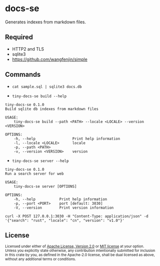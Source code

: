 # docs-se

Generates indexes from markdown files.

## Required

* HTTP2 and TLS
* sqlite3
* https://github.com/wangfenjin/simple

## Commands

* `cat sample.sql | sqlite3 docs.db`

* `tiny-docs-se build --help`

```shell
tiny-docs-se 0.1.0
Build sqlite db indexes from markdown files

USAGE:
    tiny-docs-se build --path <PATH> --locale <LOCALE> --version <VERSION>

OPTIONS:
    -h, --help                 Print help information
    -l, --locale <LOCALE>      locale
    -p, --path <PATH>
    -v, --version <VERSION>    version
```

* `tiny-docs-se server --help`

```shell
tiny-docs-se 0.1.0
Run a search server for web

USAGE:
    tiny-docs-se server [OPTIONS]

OPTIONS:
    -h, --help           Print help information
    -p, --port <PORT>    port [default: 3030]
    -V, --version        Print version information
```

```shell
curl -X POST 127.0.0.1:3030 -H "Content-Type: application/json" -d '{"search": "rust", "locale": "cn", "version": "v1.0"}'
```

## License

<sup>
Licensed under either of <a href="LICENSE-APACHE">Apache License, Version
2.0</a> or <a href="LICENSE-MIT">MIT license</a> at your option.
</sup>

<br>

<sub>
Unless you explicitly state otherwise, any contribution intentionally submitted
for inclusion in this crate by you, as defined in the Apache-2.0 license, shall
be dual licensed as above, without any additional terms or conditions.
</sub>
